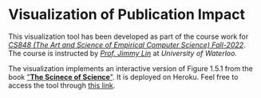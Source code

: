 # Visualization of Publication Impact

This visualization tool has been developed as part of the course work for [_CS848 (The Art and Science of Empirical Computer Science) Fall-2022_](https://github.com/lintool/art-science-empirical-cs).
The course is instructed by [_Prof. Jimmy Lin_](https://cs.uwaterloo.ca/~jimmylin/index.html) at _University of Waterloo_.

The visualization implements an interactive version of Figure 1.5.1 from the book ["**The Scinece of Science**"](https://www.dashunwang.com/book/the-science-of-science).
It is deployed on Heroku. Feel free to access the tool through [this link](https://impactvis.herokuapp.com/app).
